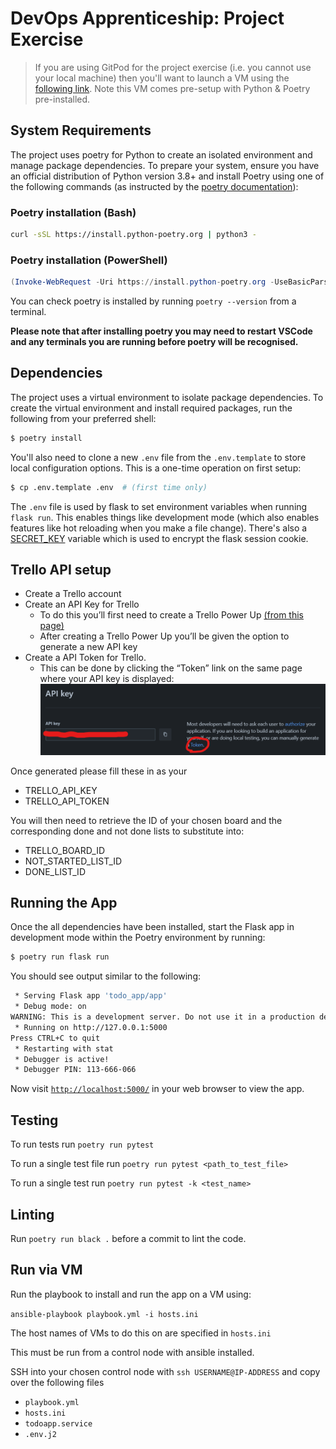 # DevOps Apprenticeship: Project Exercise

> If you are using GitPod for the project exercise (i.e. you cannot use your local machine) then you'll want to launch a VM using the [following link](https://gitpod.io/#https://github.com/CorndelWithSoftwire/DevOps-Course-Starter). Note this VM comes pre-setup with Python & Poetry pre-installed.

## System Requirements

The project uses poetry for Python to create an isolated environment and manage package dependencies. To prepare your system, ensure you have an official distribution of Python version 3.8+ and install Poetry using one of the following commands (as instructed by the [poetry documentation](https://python-poetry.org/docs/#system-requirements)):

### Poetry installation (Bash)

```bash
curl -sSL https://install.python-poetry.org | python3 -
```

### Poetry installation (PowerShell)

```powershell
(Invoke-WebRequest -Uri https://install.python-poetry.org -UseBasicParsing).Content | py -
```

You can check poetry is installed by running `poetry --version` from a terminal.

**Please note that after installing poetry you may need to restart VSCode and any terminals you are running before poetry will be recognised.**

## Dependencies

The project uses a virtual environment to isolate package dependencies. To create the virtual environment and install required packages, run the following from your preferred shell:

```bash
$ poetry install
```

You'll also need to clone a new `.env` file from the `.env.template` to store local configuration options. This is a one-time operation on first setup:

```bash
$ cp .env.template .env  # (first time only)
```

The `.env` file is used by flask to set environment variables when running `flask run`. This enables things like development mode (which also enables features like hot reloading when you make a file change). There's also a [SECRET_KEY](https://flask.palletsprojects.com/en/2.3.x/config/#SECRET_KEY) variable which is used to encrypt the flask session cookie.

## Trello API setup 
- Create a Trello account
- Create an API Key for Trello
    - To do this you’ll first need to create a Trello Power Up [(from this page)](https://trello.com/power-ups/admin)
    - After creating a Trello Power Up you’ll be given the option to generate a new API key
- Create a API Token for Trello.
    - This can be done by clicking the “Token” link on the same page where your API key is displayed:
    ![alt text](image.png)

Once generated please fill these in as your 
- TRELLO_API_KEY
- TRELLO_API_TOKEN

You will then need to retrieve the ID of your chosen board and the corresponding done and not done lists to substitute into:
- TRELLO_BOARD_ID
- NOT_STARTED_LIST_ID
- DONE_LIST_ID

## Running the App

Once the all dependencies have been installed, start the Flask app in development mode within the Poetry environment by running:
```bash
$ poetry run flask run
```

You should see output similar to the following:
```bash
 * Serving Flask app 'todo_app/app'
 * Debug mode: on
WARNING: This is a development server. Do not use it in a production deployment. Use a production WSGI server instead.
 * Running on http://127.0.0.1:5000
Press CTRL+C to quit
 * Restarting with stat
 * Debugger is active!
 * Debugger PIN: 113-666-066
```
Now visit [`http://localhost:5000/`](http://localhost:5000/) in your web browser to view the app.

## Testing

To run tests run `poetry run pytest` 

To run a single test file run `poetry run pytest <path_to_test_file>`

To run a single test run `poetry run pytest -k <test_name>`

## Linting

Run `poetry run black .` before a commit to lint the code.

## Run via VM

Run the playbook to install and run the app on a VM using:

`ansible-playbook playbook.yml -i hosts.ini`

The host names of VMs to do this on are specified in `hosts.ini`

This must be run from a control node with ansible installed.

SSH into your chosen control node with `ssh USERNAME@IP-ADDRESS` and copy over the following files 

- `playbook.yml`
- `hosts.ini`
- `todoapp.service`
- `.env.j2`

